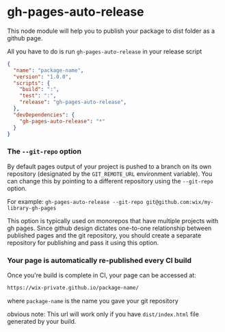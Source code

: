 # gh-pages-auto-release

This node module will help you to publish your package to dist folder as a github page.

All you have to do is run `gh-pages-auto-release` in your release script

```json
{
  "name": "package-name",
  "version": "1.0.0",
  "scripts": {
    "build": ":", 
    "test": ":",
    "release": "gh-pages-auto-release",
  },
  "devDependencies": {
    "gh-pages-auto-release": "*"
  }
}
```

### The `--git-repo` option

By default pages output of your project is pushed to a branch on its own repository (designated by the `GIT_REMOTE_URL` environment variable). You can change this by pointing to a different repository using the `--git-repo` option.
 
For example: `gh-pages-auto-release --git-repo git@github.com:wix/my-library-gh-pages`

This option is typically used on monorepos that have multiple projects with gh pages. Since github design dictates one-to-one relationship between published pages and the git repository, you should create a separate repository for publishing and pass it using this option.

### Your page is automatically re-published every CI build

Once you're build is complete in CI, your page can be accessed at:
```sh
https://wix-private.github.io/package-name/
```
where `package-name` is the name you gave your git repository

obvious note: This url will work only if you have `dist/index.html` file generated by your build.
